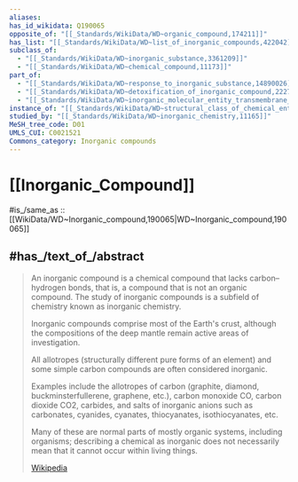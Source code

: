 ```yaml
---
aliases:
has_id_wikidata: Q190065
opposite_of: "[[_Standards/WikiData/WD~organic_compound,174211]]"
has_list: "[[_Standards/WikiData/WD~list_of_inorganic_compounds,422042]]"
subclass_of:
  - "[[_Standards/WikiData/WD~inorganic_substance,3361209]]"
  - "[[_Standards/WikiData/WD~chemical_compound,11173]]"
part_of:
  - "[[_Standards/WikiData/WD~response_to_inorganic_substance,14890026]]"
  - "[[_Standards/WikiData/WD~detoxification_of_inorganic_compound,22271442]]"
  - "[[_Standards/WikiData/WD~inorganic_molecular_entity_transmembrane_transporter_activity,22324988]]"
instance_of: "[[_Standards/WikiData/WD~structural_class_of_chemical_entities,47154513]]"
studied_by: "[[_Standards/WikiData/WD~inorganic_chemistry,11165]]"
MeSH_tree_code: D01
UMLS_CUI: C0021521
Commons_category: Inorganic compounds
---
```


# [[Inorganic_Compound]] 

#is_/same_as :: [[WikiData/WD~Inorganic_compound,190065|WD~Inorganic_compound,190065]] 

## #has_/text_of_/abstract 

> An inorganic compound is a chemical compound that lacks carbon–hydrogen bonds, 
> that is, a compound that is not an organic compound. 
> The study of inorganic compounds is a subfield of chemistry known as inorganic chemistry.
>
> Inorganic compounds comprise most of the Earth's crust, 
> although the compositions of the deep mantle remain active areas of investigation.
>
> All allotropes (structurally different pure forms of an element) 
> and some simple carbon compounds are often considered inorganic. 
> 
> Examples include the allotropes of carbon (graphite, diamond, buckminsterfullerene, graphene, etc.), carbon monoxide CO, carbon dioxide CO2, carbides, 
> and salts of inorganic anions such as carbonates, cyanides, cyanates, thiocyanates, isothiocyanates, etc. 
> 
> Many of these are normal parts of mostly organic systems, including organisms; 
> describing a chemical as inorganic does not necessarily mean that it cannot occur within living things.
>
> [Wikipedia](https://en.wikipedia.org/wiki/Inorganic%20compound)  

